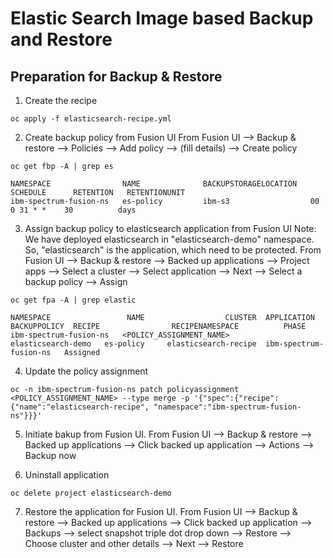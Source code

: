 # Elastic Search Image based Backup and Restore 

## Preparation for Backup & Restore

1. Create the recipe 
```
oc apply -f elasticsearch-recipe.yml
```

2. Create backup policy from Fusion UI
   From Fusion UI --> Backup & restore --> Policies --> Add policy --> (fill details) --> Create policy
```
oc get fbp -A | grep es

NAMESPACE                NAME              BACKUPSTORAGELOCATION   SCHEDULE      RETENTION   RETENTIONUNIT
ibm-spectrum-fusion-ns   es-policy         ibm-s3                  00 0 31 * *    30          days
```

3. Assign backup policy to elasticsearch application from Fusion UI
   Note: We have deployed elasticsearch in "elasticsearch-demo" namespace. So, "elasticsearch" is the application, which need to be protected.
   From Fusion UI --> Backup & restore --> Backed up applications --> Project apps --> Select a cluster --> Select application --> Next --> Select a backup policy --> Assign

```
oc get fpa -A | grep elastic   
   
NAMESPACE                 NAME                  CLUSTER  APPLICATION          BACKUPPOLICY  RECIPE                RECIPENAMESPACE          PHASE      
ibm-spectrum-fusion-ns   <POLICY_ASSIGNMENT_NAME>        elasticsearch-demo   es-policy     elasticsearch-recipe  ibm-spectrum-fusion-ns   Assigned  
```

4. Update the policy assignment
```
oc -n ibm-spectrum-fusion-ns patch policyassignment <POLICY_ASSIGNMENT_NAME> --type merge -p '{"spec":{"recipe":{"name":"elasticsearch-recipe", "namespace":"ibm-spectrum-fusion-ns"}}}'
```

5. Initiate bakup from Fusion UI.
   From Fusion UI --> Backup & restore --> Backed up applications --> Click backed up application --> Actions --> Backup now

6. Uninstall application 
```
oc delete project elasticsearch-demo
```
7. Restore the application for Fusion UI.
   From Fusion UI --> Backup & restore --> Backed up applications --> Click backed up application --> Backups --> select snapshot triple dot drop down --> Restore --> Choose cluster and other details --> Next --> Restore
